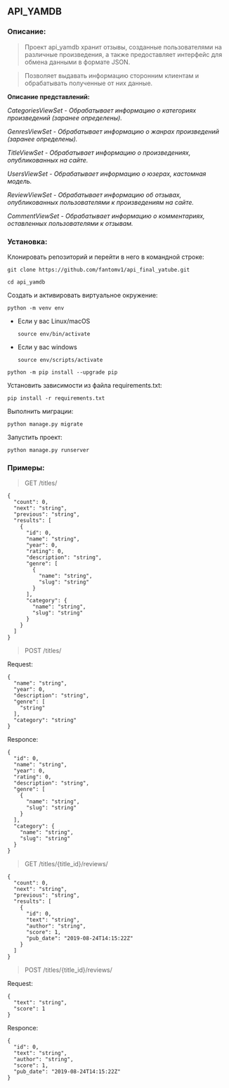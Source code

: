 ## API_YAMDB

### Описание:

>Проект api_yamdb хранит отзывы, созданные пользователями на различные произведения, а также предоставляет интерфейс для обмена данными в формате JSON.

>Позволяет выдавать информацию сторонним клиентам и обрабатывать полученные от них данные.

**Описание представлений:**

*CategoriesViewSet - Обрабатывает информацию о категориях произведений (заранее определены).*

*GenresViewSet - Обрабатывает информацию о жанрах произведений (заранее определены).*

*TitleViewSet - Обрабатывает информацию о произведениях, опубликованных на сайте.*

*UsersViewSet - Обрабатывает информацию о юзерах, кастомная модель.*

*ReviewViewSet - Обрабатывает информацию об отзывах, опубликованных пользователями к произведениям на сайте.*

*CommentViewSet - Обрабатывает информацию о комментариях, оставленных пользователями к отзывам.*

### Установка:

Клонировать репозиторий и перейти в него в командной строке:

```
git clone https://github.com/fantomv1/api_final_yatube.git
```

```
cd api_yamdb
```

Cоздать и активировать виртуальное окружение:

```
python -m venv env
```

* Если у вас Linux/macOS

    ```
    source env/bin/activate
    ```

* Если у вас windows

    ```
    source env/scripts/activate
    ```

```
python -m pip install --upgrade pip
```

Установить зависимости из файла requirements.txt:

```
pip install -r requirements.txt
```

Выполнить миграции:

```
python manage.py migrate
```

Запустить проект:

```
python manage.py runserver
```

### Примеры:

>GET /titles/

```
{
  "count": 0,
  "next": "string",
  "previous": "string",
  "results": [
    {
      "id": 0,
      "name": "string",
      "year": 0,
      "rating": 0,
      "description": "string",
      "genre": [
        {
          "name": "string",
          "slug": "string"
        }
      ],
      "category": {
        "name": "string",
        "slug": "string"
      }
    }
  ]
}
```

>POST /titles/

Request:

```
{
  "name": "string",
  "year": 0,
  "description": "string",
  "genre": [
    "string"
  ],
  "category": "string"
}
```

Responce:

```
{
  "id": 0,
  "name": "string",
  "year": 0,
  "rating": 0,
  "description": "string",
  "genre": [
    {
      "name": "string",
      "slug": "string"
    }
  ],
  "category": {
    "name": "string",
    "slug": "string"
  }
}
```

>GET /titles/{title_id}/reviews/

```
{
  "count": 0,
  "next": "string",
  "previous": "string",
  "results": [
    {
      "id": 0,
      "text": "string",
      "author": "string",
      "score": 1,
      "pub_date": "2019-08-24T14:15:22Z"
    }
  ]
}
```

>POST /titles/{title_id}/reviews/

Request:

```
{
  "text": "string",
  "score": 1
}
```

Responce:

```
{
  "id": 0,
  "text": "string",
  "author": "string",
  "score": 1,
  "pub_date": "2019-08-24T14:15:22Z"
}
```
